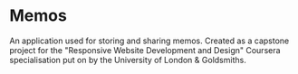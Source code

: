 # Memos

An application used for storing and sharing memos.
Created as a capstone project for the "Responsive Website Development and Design" Coursera specialisation put on by the University of London & Goldsmiths.



